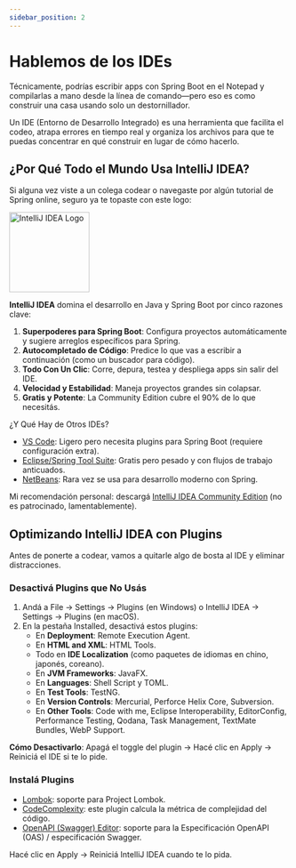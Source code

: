 ```yaml
---
sidebar_position: 2
---
```


# Hablemos de los IDEs

Técnicamente, podrías escribir apps con Spring Boot en el Notepad y compilarlas a mano desde la línea de comando—pero eso es como construir una casa usando solo un destornillador.

Un IDE (Entorno de Desarrollo Integrado) es una herramienta que facilita el codeo, atrapa errores en tiempo real y organiza los archivos para que te puedas concentrar en qué construir en lugar de cómo hacerlo.

## ¿Por Qué Todo el Mundo Usa IntelliJ IDEA?

Si alguna vez viste a un colega codear o navegaste por algún tutorial de Spring online, seguro ya te topaste con este logo:

<div className="image-container">
  <img src={require('@site/static/img/intelliJ-IDEA-logo.png').default} alt="IntelliJ IDEA Logo" width="144" height="144" />
</div>

**IntelliJ IDEA** domina el desarrollo en Java y Spring Boot por cinco razones clave:

1. **Superpoderes para Spring Boot**: Configura proyectos automáticamente y sugiere arreglos específicos para Spring.
2. **Autocompletado de Código**: Predice lo que vas a escribir a continuación (como un buscador para código).
3. **Todo Con Un Clic**: Corre, depura, testea y despliega apps sin salir del IDE.
4. **Velocidad y Estabilidad**: Maneja proyectos grandes sin colapsar.
5. **Gratis y Potente**: La Community Edition cubre el 90% de lo que necesitás.

¿Y Qué Hay de Otros IDEs?

* [VS Code](https://code.visualstudio.com/): Ligero pero necesita plugins para Spring Boot (requiere configuración extra).
* [Eclipse/Spring Tool Suite](https://eclipseide.org/): Gratis pero pesado y con flujos de trabajo anticuados.
* [NetBeans](https://netbeans.apache.org/front/main/index.html): Rara vez se usa para desarrollo moderno con Spring.

Mi recomendación personal: descargá [IntelliJ IDEA Community Edition](https://www.jetbrains.com/idea/download/) (no es patrocinado, lamentablemente).

## Optimizando IntelliJ IDEA con Plugins

Antes de ponerte a codear, vamos a quitarle algo de bosta al IDE y eliminar distracciones.

### Desactivá Plugins que No Usás

1. Andá a File → Settings → Plugins (en Windows) o IntelliJ IDEA → Settings → Plugins (en macOS).
2. En la pestaña Installed, desactivá estos plugins:
   * En **Deployment**: Remote Execution Agent.
   * En **HTML and XML**: HTML Tools.
   * Todo en **IDE Localization** (como paquetes de idiomas en chino, japonés, coreano).
   * En **JVM Frameworks**: JavaFX.
   * En **Languages**: Shell Script y TOML.
   * En **Test Tools**: TestNG.
   * En **Version Controls**: Mercurial, Perforce Helix Core, Subversion.
   * En **Other Tools**: Code with me, Eclipse Interoperability, EditorConfig, Performance Testing, Qodana, Task Management, TextMate Bundles, WebP Support.

**Cómo Desactivarlo**: Apagá el toggle del plugin → Hacé clic en Apply → Reiniciá el IDE si te lo pide.

### Instalá Plugins

* [Lombok](https://plugins.jetbrains.com/plugin/6317-lombok): soporte para Project Lombok.
* [CodeComplexity](https://plugins.jetbrains.com/plugin/21667-code-complexity): este plugin calcula la métrica de complejidad del código.
* [OpenAPI (Swagger) Editor](https://plugins.jetbrains.com/plugin/14837-openapi-swagger-editor): soporte para la Especificación OpenAPI (OAS) / especificación Swagger.

Hacé clic en Apply → Reiniciá IntelliJ IDEA cuando te lo pida.